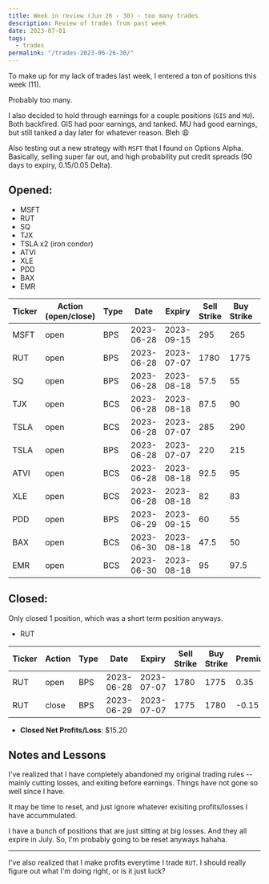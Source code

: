 ```yaml
---
title: Week in review (Jun 26 - 30) - too many trades
description: Review of trades from past week
date: 2023-07-01
tags:
  - trades
permalink: "/trades-2023-06-26-30/"
---
```


To make up for my lack of trades last week, I entered a ton of positions this week (11).

Probably too many.

I also decided to hold through earnings for a couple positions (`GIS` and `MU`). Both backfired.  GIS had poor earnings, and tanked.  MU had good earnings, but still tanked a day later for whatever reason. Bleh 😩 

Also testing out a new strategy with `MSFT` that I found on Options Alpha.  Basically, selling super far out, and high probability put credit spreads (90 days to expiry, 0.15/0.05 Delta).

## Opened:
- MSFT
- RUT
- SQ
- TJX
- TSLA x2 (iron condor)
- ATVI
- XLE
- PDD
- BAX
- EMR

<div class="trade-table weekly full-width">

|**Ticker**|**Action (open/close)**|**Type**|**Date**|**Expiry**|**Sell Strike**|**Buy Strike**|**Premium**|**Qty**|**Fee**|**Net**|
|---|---|---|---|---|---|---|---|---|---|---|
|MSFT|open|BPS|2023-06-28|2023-09-15|295|265|2.2|1|1.4|218.6|
|RUT|open|BPS|2023-06-28|2023-07-07|1780|1775|0.35|1|2.4|32.6|
|SQ|open|BPS|2023-06-28|2023-08-18|57.5|55|0.63|1|1.4|61.6|
|TJX|open|BCS|2023-06-28|2023-08-18|87.5|90|0.45|1|1.4|43.6|
|TSLA|open|BCS|2023-06-28|2023-07-07|285|290|0.56|1|1.4|54.6|
|TSLA|open|BPS|2023-06-28|2023-07-07|220|215|0.24|1|1.4|22.6|
|ATVI|open|BCS|2023-06-28|2023-08-18|92.5|95|0.72|1|1.4|70.6|
|XLE|open|BCS|2023-06-28|2023-08-18|82|83|0.37|1|1.4|35.6|
|PDD|open|BPS|2023-06-29|2023-09-15|60|55|1.3|1|1.4|128.6|
|BAX|open|BCS|2023-06-30|2023-08-18|47.5|50|0.6|1|0.6|59.4|
|EMR|open|BCS|2023-06-30|2023-08-18|95|97.5|0.55|1|0.6|54.4|

</div>

## Closed:
Only closed 1 position, which was a short term position anyways.
- RUT

<div class = "trade-table monthly full-width">

|**Ticker**|**Action**|**Type**|**Date**|**Expiry**|**Sell Strike**|**Buy Strike**|**Premium**|**Qty**|**Fee**|**Net**|**Profit/Loss**|
|---|---|---|---|---|---|---|---|---|---|---|---|
|RUT|open|BPS|2023-06-28|2023-07-07|1780|1775|0.35|1|2.4|32.6|15.2|
|RUT|close|BPS|2023-06-29|2023-07-07|1775|1780|-0.15|1|2.4|-17.4|

</div>

- **Closed Net Profits/Loss**: $15.20

## Notes and Lessons

I've realized that I have completely abandoned my original trading rules -- mainly cutting losses, and exiting before earnings.  Things have not gone so well since I have.

It may be time to reset, and just ignore whatever exisiting profits/losses I have accummulated.

I have a bunch of positions that are just sitting at big losses.  And they all expire in July.  So, I'm probably going to be reset anyways hahaha.

---

I've also realized that I make profits everytime I trade `RUT`.  I should really figure out what I'm doing right, or is it just luck?